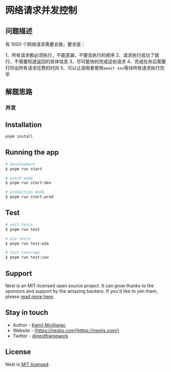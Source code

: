 # 网络请求并发控制

## 问题描述

有 1000 个网络请求需要去做，要求是：

1、所有请求都必须执行，不能遗漏，不要去执行的顺序
2、请求执行成功了就行，不需要知道返回的具体信息
3、尽可能快的完成这些请求
4、完成任务后需要打印出所有请求花费的时间
5、可以让调用者使用`await xxx`等待所有请求执行完毕

## 解题思路

### 并发

## Installation

```bash
pnpm install
```

## Running the app

```bash
# development
$ pnpm run start

# watch mode
$ pnpm run start:dev

# production mode
$ pnpm run start:prod
```

## Test

```bash
# unit tests
$ pnpm run test

# e2e tests
$ pnpm run test:e2e

# test coverage
$ pnpm run test:cov
```

## Support

Nest is an MIT-licensed open source project. It can grow thanks to the sponsors and support by the amazing backers. If you'd like to join them, please [read more here](https://docs.nestjs.com/support).

## Stay in touch

- Author - [Kamil Myśliwiec](https://kamilmysliwiec.com)
- Website - [https://nestjs.com](https://nestjs.com/)
- Twitter - [@nestframework](https://twitter.com/nestframework)

## License

Nest is [MIT licensed](LICENSE).
